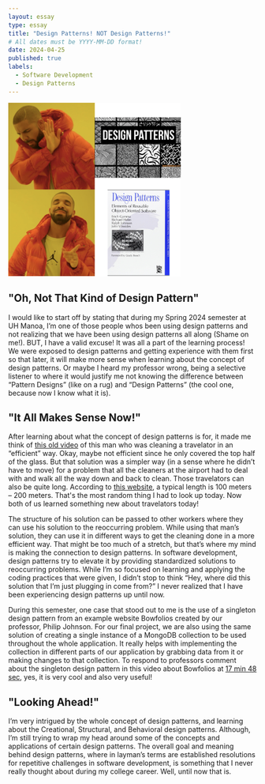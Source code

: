 ```yaml
---
layout: essay
type: essay
title: "Design Patterns! NOT Design Patterns!"
# All dates must be YYYY-MM-DD format!
date: 2024-04-25
published: true
labels:
  - Software Development
  - Design Patterns
---
```


<img style="width: 350px" class="rounded mx-auto d-block" src="../img/design-pattern-pic.png">

## "Oh, Not That Kind of Design Pattern"


I would like to start off by stating that during my Spring 2024 semester at UH Manoa, I’m one of those people whos been using design patterns and not realizing that we have been using design patterns all along (Shame on me!). BUT, I have a valid excuse! It was all a part of the learning process! We were exposed to design patterns and getting experience with them first so that later, it will make more sense when learning about the concept of design patterns. Or maybe I heard my professor wrong, being a selective listener to where it would justify me not knowing the difference between “Pattern Designs” (like on a rug)  and “Design Patterns” (the cool one, because now I know what it is). 


## "It All Makes Sense Now!"


After learning about what the concept of design patterns is for, it made me think of [this old video](https://youtu.be/6HRjTeM4N80?si=sGlVWJjag2a5XGsq&t=3) of this man who was cleaning a travelator in an “efficient” way. Okay, maybe not efficient since he only covered the top half of the glass. But that solution was a simpler way (in a sense where he didn’t have to move) for a problem that all the cleaners at the airport had to deal with and walk all the way down and back to clean. Those travelators can also be quite long. According to [this website](https://www.dimensions.com/element/moving-walkway-inclined-double#:~:text=Inclined%20pit%20depths%20are%20commonly,(100%2D200%20m)), a typical length is 100 meters – 200 meters. That's the most random thing I had to look up today. Now both of us learned something new about travelators today!

The structure of his solution can be passed to other workers where they can use his solution to the reoccurring problem. While using that man’s solution, they can use it in different ways to get the cleaning done in a more efficient way. That might be too much of a stretch, but that’s where my mind is making the connection to design patterns. In software development, design patterns try to elevate it by providing standardized solutions to reoccurring problems. While I’m so focused on learning and applying the coding practices that were given, I didn’t stop to think “Hey, where did this solution that I’m just plugging in come from?” I never realized that I have been experiencing design patterns up until now.

During this semester, one case that stood out to me is the use of a singleton design pattern from an example website Bowfolios created by our professor, Philip Johnson. For our final project, we are also using the same solution of creating a single instance of a MongoDB collection to be used throughout the whole application. It really helps with implementing the collection in different parts of our application by grabbing data from it or making changes to that collection. To respond to professors comment about the singleton design pattern in this video about Bowfolios at [17 min 48 sec](https://youtu.be/yP-t44HBCPQ?si=gzAlzOiCu_4V5scm&t=1068), yes, it is very cool and also very useful!


## "Looking Ahead!"


I’m very intrigued by the whole concept of design patterns, and learning about the Creational, Structural, and Behavioral design patterns. Although, I’m still trying to wrap my head around some of the concepts and applications of certain design patterns. The overall goal and meaning behind design patterns, where in layman’s terms are established resolutions for repetitive challenges in software development, is something that I never really thought about during my college career. Well, until now that is.
